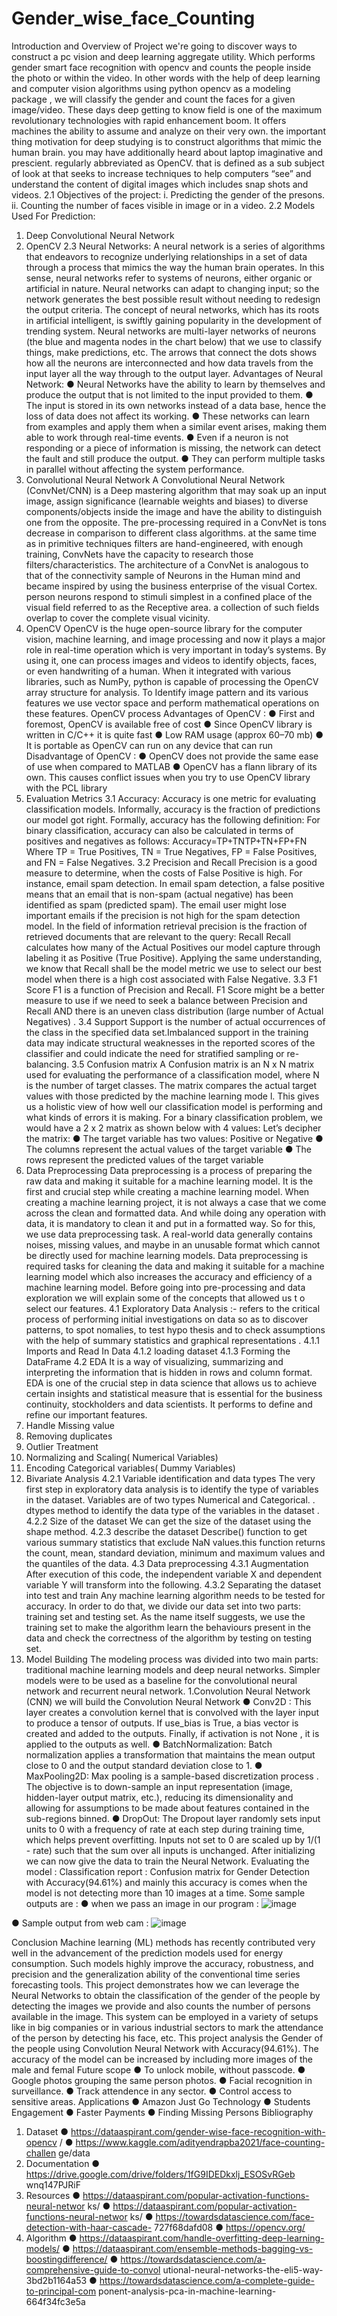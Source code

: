 # Gender_wise_face_Counting

Introduction and Overview of Project
we're going to discover ways to construct a pc vision and deep learning aggregate utility. Which performs
gender smart face recognition with opencv and counts the people inside the photo or within the video.
In other words with the help of deep learning and computer vision algorithms using python
opencv as a modeling package , we will classify the gender and count the faces for a given
image/video.
These days deep getting to know field is one of the maximum revolutionary technologies with
rapid enhancement boom. It offers machines the ability to assume and analyze on their very
own. the important thing motivation for deep studying is to construct algorithms that mimic the
human brain.
you may have additionally heard about laptop imaginative and prescient. regularly abbreviated
as OpenCV. that is defined as a sub subject of look at that seeks to increase techniques to help
computers “see” and understand the content of digital images which includes snap shots and
videos.
2.1 Objectives of the project:
i. Predicting the gender of the presons.
ii. Counting the number of faces visible in image or in a video.
2.2 Models Used For Prediction:
1. Deep Convolutional Neural Network
2. OpenCV
2.3 Neural Networks:
A neural network is a series of algorithms that endeavors to recognize underlying
relationships in a set of data through a process that mimics the way the human
brain operates. In this sense, neural networks refer to systems of neurons, either
organic or artificial in nature. Neural networks can adapt to changing input; so the
network generates the best possible result without needing to redesign the output
criteria. The concept of neural networks, which has its roots in artificial intelligent,
is swiftly gaining popularity in the development of trending system.
Neural networks are multi-layer networks of neurons (the blue and magenta
nodes in the chart below) that we use to classify things, make predictions, etc.
The arrows that connect the dots shows how all the neurons are interconnected
and how data travels from the input layer all the way through to the output layer.
Advantages of Neural Network:
● Neural Networks have the ability to learn by themselves and produce
the output that is not limited to the input provided to them.
● The input is stored in its own networks instead of a data base, hence
the loss of data does not affect its working.
● These networks can learn from examples and apply them when a
similar event arises, making them able to work through real-time
events.
● Even if a neuron is not responding or a piece of information is missing,
the network can detect the fault and still produce the output.
● They can perform multiple tasks in parallel without affecting the system
performance.
1. Convolutional Neural Network
A Convolutional Neural Network (ConvNet/CNN) is a Deep mastering algorithm
that may soak up an input image, assign significance (learnable weights and
biases) to diverse components/objects inside the image and have the ability to
distinguish one from the opposite. The pre-processing required in a ConvNet is
tons decrease in comparison to different class algorithms. at the same time as in
primitive techniques filters are hand-engineered, with enough training, ConvNets
have the capacity to research those filters/characteristics.
The architecture of a ConvNet is analogous to that of the connectivity sample of
Neurons in the Human mind and became inspired by using the business
enterprise of the visual Cortex. person neurons respond to stimuli simplest in a
confined place of the visual field referred to as the Receptive area. a collection of
such fields overlap to cover the complete visual vicinity.
2. OpenCV
OpenCV is the huge open-source library for the computer vision, machine
learning, and image processing and now it plays a major role in real-time operation
which is very important in today’s systems. By using it, one can process images
and videos to identify objects, faces, or even handwriting of a human. When it
integrated with various libraries, such as NumPy, python is capable of processing
the OpenCV array structure for analysis. To Identify image pattern and its various
features we use vector space and perform mathematical operations on these
features.
OpenCV process
Advantages of OpenCV :
● First and foremost, OpenCV is available free of cost
● Since OpenCV library is written in C/C++ it is quite fast
● Low RAM usage (approx 60–70 mb)
● It is portable as OpenCV can run on any device that can run
Disadvantage of OpenCV :
● OpenCV does not provide the same ease of use when compared to MATLAB
● OpenCV has a flann library of its own. This causes conflict issues when you
try to use OpenCV library with the PCL library
3. Evaluation Metrics
3.1 Accuracy:
Accuracy is one metric for evaluating classification models.
Informally, accuracy is the fraction of predictions our model got right. Formally,
accuracy has the following definition:
For binary classification, accuracy can also be calculated in terms of positives and
negatives as follows:
Accuracy=TP+TNTP+TN+FP+FN
Where TP = True Positives, TN = True Negatives, FP = False Positives, and FN =
False Negatives.
3.2 Precision and Recall
Precision is a good measure to determine, when the costs of False Positive is
high. For instance, email spam detection. In email spam detection, a false positive
means that an email that is non-spam (actual negative) has been identified as
spam (predicted spam). The email user might lose important emails if the
precision is not high for the spam detection model.
In the field of information retrieval precision is the fraction of retrieved documents
that are relevant to the query:
Recall
Recall calculates how many of the Actual Positives our model capture through
labeling it as Positive (True Positive). Applying the same understanding, we know
that Recall shall be the model metric we use to select our best model when there
is a high cost associated with False Negative.
3.3 F1 Score
F1 is a function of Precision and Recall.
F1 Score might be a better measure to use if we need to seek a balance between
Precision and Recall AND there is an uneven class distribution (large number of
Actual Negatives) .
3.4 Support
Support is the number of actual occurrences of the class in the specified data
set.Imbalanced support in the training data may indicate structural weaknesses in
the reported scores of the classifier and could indicate the need for stratified
sampling or re-balancing.
3.5 Confusion matrix
A Confusion matrix is an N x N matrix used for evaluating the performance of a
classification model, where N is the number of target classes. The matrix
compares the actual target values with those predicted by the machine learning
mode l. This gives us a holistic view of how well our classification model is
performing and what kinds of errors it is making.
For a binary classification problem, we would have a 2 x 2 matrix as shown below
with 4 values:
Let’s decipher the matrix:
● The target variable has two values: Positive or Negative
● The columns represent the actual values of the target variable
● The rows represent the predicted values of the target variable
4. Data Preprocessing
Data preprocessing is a process of preparing the raw data and making it suitable
for a machine learning model. It is the first and crucial step while creating a
machine learning model.
When creating a machine learning project, it is not always a case that we come
across the clean and formatted data. And while doing any operation with data, it is
mandatory to clean it and put in a formatted way. So for this, we use data
preprocessing task.
A real-world data generally contains noises, missing values, and maybe in an
unusable format which cannot be directly used for machine learning models. Data
preprocessing is required tasks for cleaning the data and making it suitable for a
machine learning model which also increases the accuracy and efficiency of a
machine learning model.
Before going into pre-processing and data exploration we will explain some
of the concepts that allowed us t o select our features.
4.1 Exploratory Data Analysis :-
refers to the critical process of performing initial investigations on data so as
to discover patterns, to spot nomalies, to test hypo thesis and to check
assumptions with the help of summary statistics and graphical
representations .
4.1.1 Imports and Read In Data
4.1.2 loading dataset
4.1.3 Forming the DataFrame
4.2 EDA
It is a way of visualizing, summarizing and interpreting the information that is
hidden in rows and column format. EDA is one of the crucial step in data science
that allows us to achieve certain insights and statistical measure that is essential
for the business continuity, stockholders and data scientists. It performs to define
and refine our important features.
1. Handle Missing value
2. Removing duplicates
3. Outlier Treatment
4. Normalizing and Scaling( Numerical Variables)
5. Encoding Categorical variables( Dummy Variables)
6. Bivariate Analysis
4.2.1 Variable identification and data types
The very first step in exploratory data analysis is to identify the type of variables in
the dataset. Variables are of two types Numerical and Categorical. . dtypes method
to identify the data type of the variables in the dataset .
4.2.2 Size of the dataset
We can get the size of the dataset using the shape method.
4.2.3 describe the dataset
Describe() function to get various summary statistics that exclude NaN values.this
function returns the count, mean, standard deviation, minimum and maximum
values and the quantiles of the data.
4.3 Data preprocessing
4.3.1 Augmentation
After execution of this code, the independent variable X and dependent
variable Y will transform into the following.
4.3.2 Separating the dataset into test and train
Any machine learning algorithm needs to be tested for accuracy. In order to do
that, we divide our data set into two parts: training set and testing set. As the
name itself suggests, we use the training set to make the algorithm learn the
behaviours present in the data and check the correctness of the algorithm by
testing on testing set.
5. Model Building
The modeling process was divided into two main parts: traditional machine
learning models and deep neural networks. Simpler models were to be used as a
baseline for the convolutional neural network and recurrent neural network.
1.Convolution Neural Network (CNN)
we will build the Convolution Neural Network
● Conv2D : This layer creates a convolution kernel that is convolved
with the layer input to produce a tensor of outputs. If use_bias is
True, a bias vector is created and added to the outputs. Finally, if
activation is not None , it is applied to the outputs as well.
● BatchNormalization: Batch normalization applies a transformation that
maintains the mean output close to 0 and the output standard deviation close
to 1.
● MaxPooling2D: Max pooling is a sample-based discretization process .
The objective is to down-sample an input representation (image, hidden-layer
output matrix, etc.), reducing its dimensionality and allowing for assumptions
to be made about features contained in the sub-regions binned.
● DropOut: The Dropout layer randomly sets input units to 0 with a frequency
of rate at each step during training time, which helps prevent overfitting.
Inputs not set to 0 are scaled up by 1/(1 - rate) such that the sum over all
inputs is unchanged.
After initializing we can now give the data to train the Neural Network.
Evaluating the model :
Classification report :
Confusion matrix for Gender Detection with Accuracy(94.61%) and
mainly this accuracy is comes when the model is not detecting more
than 10 images at a time.
Some sample outputs are :
● when we pass an image in our program :
![image](https://github.com/user-attachments/assets/cc1752f8-d49d-4b68-9dbb-8e5a9ff85398)


● Sample output from web cam :
![image](https://github.com/user-attachments/assets/dcd5c6e5-744f-448c-881a-52dc67281b28)

Conclusion
Machine learning (ML) methods has recently contributed very well in the
advancement of the prediction models used for energy consumption. Such
models highly improve the accuracy, robustness, and precision and the
generalization ability of the conventional time series forecasting tools. This project
demonstrates how we can leverage the Neural Networks to obtain the
classification of the gender of the people by detecting the images we provide and
also counts the number of persons available in the image. This system can be
employed in a variety of setups like in big companies or in various industrial
sectors to mark the attendance of the person by detecting his face, etc.
This project analysis the Gender of the people using Convolution Neural Network
with Accuracy(94.61%). The accuracy of the model can be increased by including
more images of the male and femal
Future scope
● To unlock mobile, without passcode.
● Google photos grouping the same person photos.
● Facial recognition in surveillance.
● Track attendence in any sector.
● Control access to sensitive areas.
Applications
● Amazon Just Go Technology
● Students Engagement
● Faster Payments
● Finding Missing Persons
Bibliography
1. Dataset
● https://dataaspirant.com/gender-wise-face-recognition-with-opencv
/
● https://www.kaggle.com/adityendrapba2021/face-counting-challen
ge/data
2. Documentation
● https://drive.google.com/drive/folders/1fG9IDEDkxlj_ESOSvRGeb
wnq147PJRiF
3. Resources
● https://dataaspirant.com/popular-activation-functions-neural-networ
ks/
● https://dataaspirant.com/popular-activation-functions-neural-networ
ks/
● https://towardsdatascience.com/face-detection-with-haar-cascade-
727f68dafd08
● https://opencv.org/
4. Algorithm
● https://dataaspirant.com/handle-overfitting-deep-learning-models/
● https://dataaspirant.com/ensemble-methods-bagging-vs-boostingdifference/
● https://towardsdatascience.com/a-comprehensive-guide-to-convol
utional-neural-networks-the-eli5-way-3bd2b1164a53
● https://towardsdatascience.com/a-complete-guide-to-principal-com
ponent-analysis-pca-in-machine-learning-664f34fc3e5a
